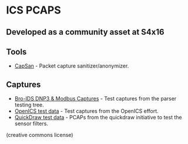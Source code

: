 # ICS PCAPS
## Developed as a community asset at S4x16

## Tools
* [CapSan](https://github.com/jsiwek/capsan) - Packet capture sanitizer/anonymizer.

## Captures
* [Bro-IDS DNP3 & Modbus Captures](bro) - Test captures from the parser testing tree.
* [OpenICS test data](openics) - Test captures from the OpenICS effort.
* [QuickDraw test data](quickdraw) - PCAPs from the quickdraw initiative to test the sensor filters.

(creative commons license)

